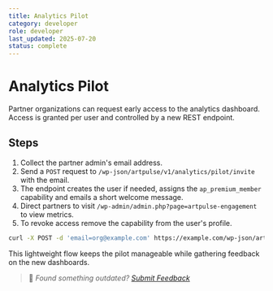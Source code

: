 ```yaml
---
title: Analytics Pilot
category: developer
role: developer
last_updated: 2025-07-20
status: complete
---
```

# Analytics Pilot

Partner organizations can request early access to the analytics dashboard. Access is granted per user and controlled by a new REST endpoint.

## Steps

1. Collect the partner admin's email address.
2. Send a `POST` request to `/wp-json/artpulse/v1/analytics/pilot/invite` with the email.
3. The endpoint creates the user if needed, assigns the `ap_premium_member` capability and emails a short welcome message.
4. Direct partners to visit `/wp-admin/admin.php?page=artpulse-engagement` to view metrics.
5. To revoke access remove the capability from the user's profile.

```bash
curl -X POST -d 'email=org@example.com' https://example.com/wp-json/artpulse/v1/analytics/pilot/invite
```

This lightweight flow keeps the pilot manageable while gathering feedback on the new dashboards.

> 💬 *Found something outdated? [Submit Feedback](feedback.md)*
